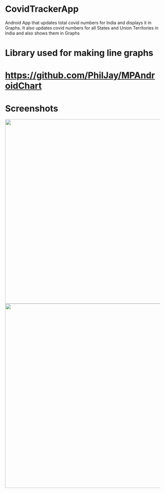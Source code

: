 
# CovidTrackerApp
Android App that updates total covid numbers for India and displays it in Graphs. It also updates covid numbers for all States and Union Territories in India and also shows them in Graphs 

Library used for making line graphs
==========
https://github.com/PhilJay/MPAndroidChart
==========

# Screenshots


<img src="https://user-images.githubusercontent.com/70252750/120100503-c02a0d00-c15e-11eb-98f7-2bc8b6aa1035.jpg" height = "600"/>  <img src = "https://user-images.githubusercontent.com/70252750/120100578-139c5b00-c15f-11eb-96ac-62b64f6b1eae.jpg" height = "600"/>



